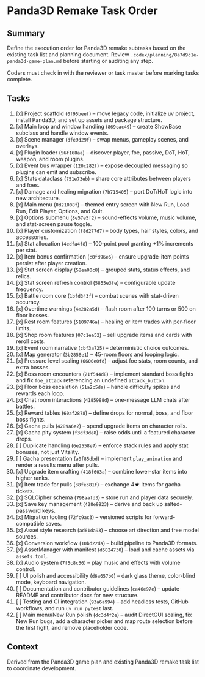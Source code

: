 # Panda3D Remake Task Order

## Summary
Define the execution order for Panda3D remake subtasks based on the existing task list and planning document.
Review `.codex/planning/8a7d9c1e-panda3d-game-plan.md` before starting or auditing any step.

Coders must check in with the reviewer or task master before marking tasks complete.

## Tasks
1. [x] Project scaffold (`0f95beef`) – move legacy code, initialize uv project, install Panda3D, and set up assets and package structure.
2. [x] Main loop and window handling (`869cac49`) – create ShowBase subclass and handle window events.
3. [x] Scene manager (`dfe9d29f`) – swap menus, gameplay scenes, and overlays.
4. [x] Plugin loader (`56f168aa`) – discover player, foe, passive, DoT, HoT, weapon, and room plugins.
5. [x] Event bus wrapper (`120c282f`) – expose decoupled messaging so plugins can emit and subscribe.
6. [x] Stats dataclass (`751e73eb`) – share core attributes between players and foes.
7. [x] Damage and healing migration (`7b715405`) – port DoT/HoT logic into new architecture.
8. [x] Main menu (`0d21008f`) – themed entry screen with New Run, Load Run, Edit Player, Options, and Quit.
9. [x] Options submenu (`8e57e5f2`) – sound-effects volume, music volume, and stat-screen pause toggle.
10. [x] Player customization (`f8d277d7`) – body types, hair styles, colors, and accessories.
11. [x] Stat allocation (`4edfa4f8`) – 100‑point pool granting +1% increments per stat.
12. [x] Item bonus confirmation (`c0fd96e6`) – ensure upgrade-item points persist after player creation.
13. [x] Stat screen display (`58ea00c8`) – grouped stats, status effects, and relics.
14. [x] Stat screen refresh control (`5855e3fe`) – configurable update frequency.
15. [x] Battle room core (`1bfd343f`) – combat scenes with stat-driven accuracy.
16. [x] Overtime warnings (`4e282a5d`) – flash room after 100 turns or 500 on floor bosses.
17. [x] Rest room features (`5109746a`) – healing or item trades with per-floor limits.
18. [x] Shop room features (`07c1ea52`) – sell upgrade items and cards with reroll costs.
19. [x] Event room narrative (`cbf3a725`) – deterministic choice outcomes.
20. [x] Map generator (`3b2858e1`) – 45-room floors and looping logic.
21. [x] Pressure level scaling (`6600e0fd`) – adjust foe stats, room counts, and extra bosses.
22. [x] Boss room encounters (`21f544d8`) – implement standard boss fights and fix `foe_attack` referencing an undefined `attack_button`.
23. [x] Floor boss escalation (`51a2c5da`) – handle difficulty spikes and rewards each loop.
24. [x] Chat room interactions (`4185988d`) – one-message LLM chats after battles.
25. [x] Reward tables (`60af2878`) – define drops for normal, boss, and floor boss fights.
26. [x] Gacha pulls (`4289a6e2`) – spend upgrade items on character rolls.
27. [x] Gacha pity system (`f3df3de8`) – raise odds until a featured character drops.
28. [ ] Duplicate handling (`6e2558e7`) – enforce stack rules and apply stat bonuses, not just Vitality.
29. [ ] Gacha presentation (`a0f85dbd`) – implement `play_animation` and render a results menu after pulls.
30. [x] Upgrade item crafting (`418f603a`) – combine lower-star items into higher ranks.
31. [x] Item trade for pulls (`38fe381f`) – exchange 4★ items for gacha tickets.
32. [x] SQLCipher schema (`798aafd3`) – store run and player data securely.
33. [x] Save key management (`428e9823`) – derive and back up salted-password keys.
34. [x] Migration tooling (`72fc9ac3`) – versioned scripts for forward-compatible saves.
35. [x] Asset style research (`ad61da93`) – choose art direction and free model sources.
36. [x] Conversion workflow (`10bd22da`) – build pipeline to Panda3D formats.
37. [x] AssetManager with manifest (`d5824730`) – load and cache assets via `assets.toml`.
38. [x] Audio system (`7f5c8c36`) – play music and effects with volume control.
39. [ ] UI polish and accessibility (`d6a657b0`) – dark glass theme, color-blind mode, keyboard navigation.
40. [ ] Documentation and contributor guidelines (`ca46e97e`) – update README and contributor docs for new structure.
41. [ ] Testing and CI integration (`93a6a994`) – add headless tests, GitHub workflows, and run `uv run pytest` last.
42. [ ] Main menu/New Run polish (`dc3d4f2e`) – audit DirectGUI scaling, fix New Run bugs, add a character picker and map route selection before the first fight, and remove placeholder code.

## Context
Derived from the Panda3D game plan and existing Panda3D remake task list to coordinate development.
